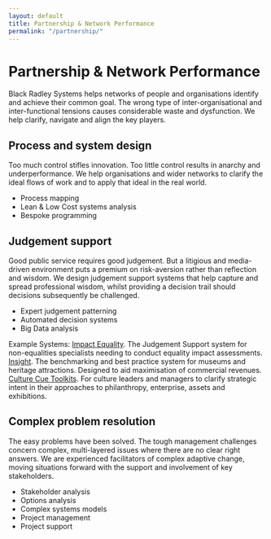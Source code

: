 ```yaml
---
layout: default
title: Partnership & Network Performance
permalink: "/partnership/"
---
```

# Partnership & Network Performance

Black Radley Systems helps networks of people
and organisations identify and achieve their common goal.
The wrong type of inter-organisational and inter-functional
tensions causes considerable waste and dysfunction.
We help clarify, navigate and align the key players.

## Process and system design

Too much control stifles innovation. Too little control results in anarchy and underperformance. We help organisations and wider networks to clarify the ideal flows of work and to apply that ideal in the real world.

* Process mapping
* Lean & Low Cost systems analysis
* Bespoke programming

## Judgement support

Good public service requires good judgement. But a litigious and media-driven environment puts a premium on risk-aversion rather than reflection and wisdom. We design judgement support systems that help capture and spread professional wisdom, whilst providing a decision trail should decisions subsequently be challenged.

* Expert judgement patterning
* Automated decision systems
* Big Data analysis

Example Systems:
[Impact Equality](http://impactequality.co.uk/about-us-3015.html). The Judgement Support system for non-equalities specialists needing to conduct equality impact assessments.
[Insight](http://insight.blackradley.com/). The benchmarking and best practice system for museums and heritage attractions. Designed to aid maximisation of commercial revenues.
[Culture Cue Toolkits](http://toolkits.blackradley.com/). For culture leaders and managers to clarify strategic intent in their approaches to philanthropy, enterprise, assets and exhibitions.

## Complex problem resolution

The easy problems have been solved. The tough management challenges concern complex, multi-layered issues where there are no clear right answers. We are experienced facilitators of complex adaptive change, moving situations forward with the support and involvement of key stakeholders.

* Stakeholder analysis
* Options analysis
* Complex systems models
* Project management
* Project support
